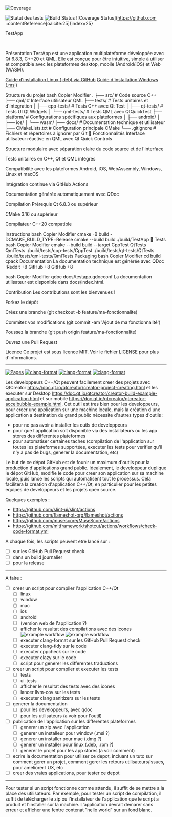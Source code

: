 ![Coverage](https://img.shields.io/badge/coverage-100%25-brightgreen)

![Statut des tests](https://github.com/cyber-ribouldingue/tests-beta/actions/workflows/tests.yml/badge.svg)
![Build Status](https://github.com/<utilisateur>/TestApp/actions/workflows/ci.yml/badge.svg)
![Coverage Status](https://github.com
::contentReference[oaicite:25]{index=25}
 

TestApp

​

 Présentation
TestApp est une application multiplateforme développée avec Qt 6.8.3, C++20 et QML. Elle est conçue pour être intuitive, simple à utiliser et compatible avec les plateformes desktop, mobile (Android/iOS) et Web (WASM).​

 [Guide d'installation Linux (.deb) via GitHub](docs/README-installation-linux.md)
 [Guide d'installation Windows (.msi)](docs/README-installation-windows.md)


 Structure du projet
bash
Copier
Modifier
.
├── src/                    # Code source C++
├── qml/                    # Interface utilisateur QML
├── tests/                  # Tests unitaires et d'intégration
│   ├── cpp-tests/          # Tests C++ avec Qt Test
│   ├── qt-tests/           # Tests UI Qt Widgets
│   └── qml-tests/          # Tests QML avec QtQuickTest
├── platform/               # Configurations spécifiques aux plateformes
│   ├── android/
│   ├── ios/
│   └── wasm/
├── docs/                   # Documentation technique et utilisateur
├── CMakeLists.txt          # Configuration principale CMake
└── .gitignore              # Fichiers et répertoires à ignorer par Git
🚀 Fonctionnalités
Interface utilisateur réactive en QML avec Qt Quick Controls

Structure modulaire avec séparation claire du code source et de l'interface

Tests unitaires en C++, Qt et QML intégrés

Compatibilité avec les plateformes Android, iOS, WebAssembly, Windows, Linux et macOS

Intégration continue via GitHub Actions

Documentation générée automatiquement avec QDoc​

 Compilation
Prérequis
Qt 6.8.3 ou supérieur

CMake 3.16 ou supérieur

Compilateur C++20 compatible​

Instructions
bash
Copier
Modifier
cmake -B build -DCMAKE_BUILD_TYPE=Release
cmake --build build
./build/TestApp
🧪 Tests
bash
Copier
Modifier
cmake --build build --target CppTest QtTests QmlTests
./build/tests/cpp-tests/CppTest
./build/tests/qt-tests/QtTests
./build/tests/qml-tests/QmlTests
 Packaging
bash
Copier
Modifier
cd build
cpack
 Documentation
La documentation technique est générée avec QDoc :​
Reddit
+8
GitHub
+8
GitHub
+8

bash
Copier
Modifier
qdoc docs/testapp.qdocconf
La documentation utilisateur est disponible dans docs/index.html.​

 Contribution
Les contributions sont les bienvenues !​

Forkez le dépôt

Créez une branche (git checkout -b feature/ma-fonctionnalite)

Commitez vos modifications (git commit -am 'Ajout de ma fonctionnalité')

Poussez la branche (git push origin feature/ma-fonctionnalite)

Ouvrez une Pull Request​

 Licence
Ce projet est sous licence MIT. Voir le fichier LICENSE pour plus d'informations.
***********************************************************************
[![Pages](https://github.com/GuillaumeBelz/cyber-ribouldingue-test-beta/actions/workflows/pages/pages-build-deployment/badge.svg)](https://guillaumebelz.github.io/cyber-ribouldingue-test-beta/)
[![clang-format](https://github.com/GuillaumeBelz/test/actions/workflows/clang-format-check.yaml/badge.svg)](https://github.com/GuillaumeBelz/test/actions/workflows/clang-format-check.yaml)
[![clang-format](https://github.com/GuillaumeBelz/test/actions/workflows/clang-format-daily.yaml/badge.svg)](https://github.com/GuillaumeBelz/test/actions/workflows/clang-format-daily.yaml)
[![clang-format](https://github.com/GuillaumeBelz/test/actions/workflows/clang-format-pr.yaml/badge.svg)](https://github.com/GuillaumeBelz/test/actions/workflows/clang-format-pr.yaml)

Les developpeurs C++/Qt peuvent facilement creer des projets avec QtCreator https://doc.qt.io/qtcreator/creator-project-creating.html et les executer sur Desktop https://doc.qt.io/qtcreator/creator-build-example-application.html et sur mobile https://doc.qt.io/qtcreator/qtcreator-accelbubble-example.html. Cet outil est tres bien pour les developpeurs, pour creer une application sur une machine locale, mais la création d'une application a destination du grand public nécessite d'autres types d'outils :

- pour ne pas avoir a installer les outls de developpeurs
- pour que l'application soit disponible via des installateurs ou les app stores des differentes plateformes
- pour automatiser certaines taches (compilation de l'application sur toutes les plateformes supportées, executer les tests pour verifier qu'il n'y a pas de bugs, generer la documentation, etc)

Le but de ce dépot GitHub est de founir un maximum d'outils pour la production d'applications grand public. Idealement, le developpeur duplique le dépot GitHub, modifie le code pour creer son application sur sa machine locale, puis lance les scripts qui automatisent tout le processus. Cela facilitera la creation d'application C++/Qt, en particulier pour les petites equipes de developpeurs et les projets open source.

Quelques exemples :

- https://github.com/slint-ui/slint/actions
- https://github.com/flameshot-org/flameshot/actions
- https://github.com/musescore/MuseScore/actions
- https://github.com/mltframework/shotcut/actions/workflows/check-code-format.yml

A chaque fois, les scripts peuvent etre lancé sur :

  - [ ] sur les GitHub Pull Request check
  - [ ] dans un build journalier
  - [ ] pour la release

-----

A faire :

- [ ] creer un script pour compiler l'application C++/Qt
  - [ ] linux
  - [ ] window
  - [ ] mac
  - [ ] ios
  - [ ] android
  - [ ] (version web de l'application ?)
  - [ ] afficher le resultat des compilations avec des icones ![example workflow](https://github.com/GuillaumeBelz/test/actions/workflows/clang-format.yml/badge.svg) ![example workflow](https://github.com/GuillaumeBelz/test/actions/workflows/cmake.yml/badge.svg)
  - [ ] executer clang-format sur les GitHub Pull Request check
  - [ ] executer clang-tidy sur le code
  - [ ] executer cppcheck sur le code
  - [ ] executer clazy sur le code
  - [ ] script pour generer les differentes traductions
- [ ] creer un script pour compiler et executer les tests
  - [ ] tests
  - [ ] ui-tests
  - [ ] afficher le resultat des tests avec des icones
  - [ ] lancer llvm-cov sur les tests
  - [ ] executer clang sanitizers sur les tests
- [ ] generer la documentation
  - [ ] pour les developpeurs, avec qdoc
  - [ ] pour les utilisateurs (a voir pour l'outil)
- [ ] publication de l'application sur les differentes plateformes
  - [ ] generer un zip avec l'application
  - [ ] generer un installeur pour window (.msi ?)
  - [ ] generer un installer pour mac (.dmg ?)
  - [ ] generer un installer pour linux (.deb, .rpm ?)
  - [ ] generer le projet pour les app stores (a voir comment)
- [ ] ecrire la documentation pour utiliser ce depot, incluant un tuto sur comment gerer un projet, comment gerer les retours utilisateurs/issues, pour ameliorer l'UX, etc
- [ ] creer des vraies applications, pour tester ce depot

-----

Pour tester si un script fonctionne comme attendu, il suffit de se mettre a la place des utilisateurs. Par exemple, pour tester un script de compilation, il suffit de télécharger le zip ou l'installateur de l'application que le script a produit et l'installer sur la machine. L'application devrait demarer sans erreur et afficher une fentre contenat "hello world" sur un fond blanc.
